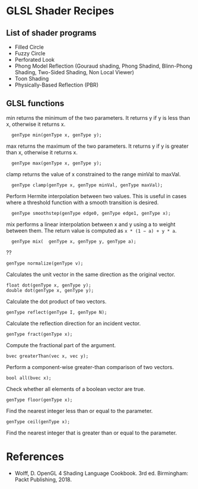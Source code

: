 # GLSL Shader Recipes

## List of shader programs

- Filled Circle
- Fuzzy Circle
- Perforated Look
- Phong Model Reflection (Gouraud shading, Phong Shadind, Blinn-Phong Shading, Two-Sided Shading, Non Local Viewer)
- Toon Shading
- Physically-Based Reflection (PBR)


## GLSL functions

min returns the minimum of the two parameters. It returns y if y is less than x, otherwise it returns x.
```
  genType min(genType x, genType y);
```

max returns the maximum of the two parameters. It returns y if y is greater than x, otherwise it returns x.
```
  genType max(genType x, genType y);
```

clamp returns the value of x constrained to the range minVal to maxVal.
```
  genType clamp(genType x, genType minVal, genType maxVal);
```

Perform Hermite interpolation between two values. This is useful in cases where a threshold function with a smooth transition is desired.

```
  genType smoothstep(genType edge0, genType edge1, genType x);
```

mix performs a linear interpolation between x and y using a to weight between them. The return value is computed as ```x * (1 − a) + y * a```.

```
  genType mix(	genType x, genType y, genType a);
```

??

```
genType normalize(genType v);
```
Calculates the unit vector in the same direction as the original vector.

```
float dot(genType x, genType y);
double dot(genType x, genType y);
```
Calculate the dot product of two vectors.

```
genType reflect(genType I, genType N);
```
Calculate the reflection direction for an incident vector.

```
genType fract(genType x);
```
Compute the fractional part of the argument.

```
bvec greaterThan(vec x, vec y);
```
Perform a component-wise greater-than comparison of two vectors.

```
bool all(bvec x);
```
Check whether all elements of a boolean vector are true.

```
genType floor(genType x);
```
Find the nearest integer less than or equal to the parameter.

```
genType ceil(genType x);
```
Find the nearest integer that is greater than or equal to the parameter.

# References

- Wolff, D. OpenGL 4 Shading Language Cookbook. 3rd ed. Birmingham: Packt Publishing, 2018.
